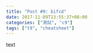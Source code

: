 ```yaml
---
title: "Post #9: bifcd"
date: 2017-11-09T13:55:37+08:00
categories: ["測試", "c9"]
tags: ["t9", "cheatsheet"]
---
```


text

